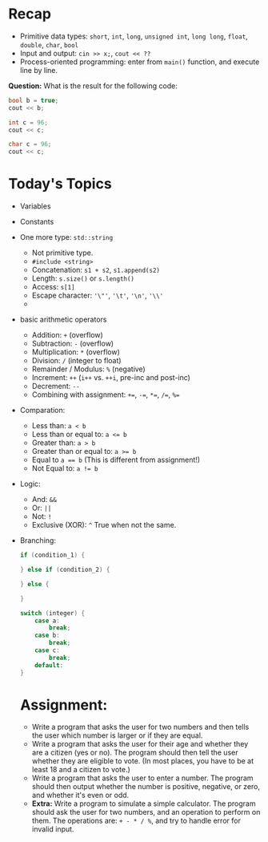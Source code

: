 # Recap

- Primitive data types: `short`, `int`, `long`, `unsigned int`, `long long`, `float`, `double`, `char`, `bool`
- Input and output: `cin >> x;`, `cout << ??`
- Process-oriented programming: enter from `main()` function, and execute line by line.

**Question:** What is the result for the following code:
```C++
bool b = true;
cout << b;
```

```C++
int c = 96;
cout << c;
```

```C++
char c = 96;
cout << c;
```

# Today's Topics

- Variables
- Constants

- One more type: `std::string`
  - Not primitive type.
  - `#include <string>`
  - Concatenation: `s1 + s2`, `s1.append(s2)`
  - Length: `s.size()` or `s.length()`
  - Access: `s[1]`
  - Escape character: `'\"'`, `'\t'`, `'\n'`, `'\\'`
  - 

- basic arithmetic operators
  - Addition: `+` (overflow)
  - Subtraction: `-` (overflow)
  - Multiplication: `*` (overflow)
  - Division: `/` (integer to float)
  - Remainder / Modulus: `%` (negative)
  - Increment: `++` (`i++` vs. `++i`, pre-inc and post-inc)
  - Decrement: `--`
  - Combining with assignment: `+=`, `-=`, `*=`, `/=`, `%=`

- Comparation:
  - Less than: `a < b`
  - Less than or equal to: `a <= b`
  - Greater than: `a > b`
  - Greater than or equal to: `a >= b`
  - Equal to `a == b` (This is different from assignment!)
  - Not Equal to: `a != b`

- Logic:
  - And: `&&`
  - Or: `||`
  - Not: `!`
  - Exclusive (XOR): `^` True when not the same.

- Branching:
  ```C++
  if (condition_1) {

  } else if (condition_2) {

  } else {

  }
  ```

  ```C++
  switch (integer) {
      case a:
          break;
      case b:
          break;
      case c:
          break;
      default:
  }
  ```

  # Assignment:
  - Write a program that asks the user for two numbers and then tells the user which number is larger or if they are equal.
  - Write a program that asks the user for their age and whether they are a citizen (yes or no). The program should then tell the user whether they are eligible to vote. (In most places, you have to be at least 18 and a citizen to vote.)
  - Write a program that asks the user to enter a number. The program should then output whether the number is positive, negative, or zero, and whether it's even or odd.
  - **Extra:** Write a program to simulate a simple calculator. The program should ask the user for two numbers, and an operation to perform on them. The operations are: `+ - * / %`, and try to handle error for invalid input.